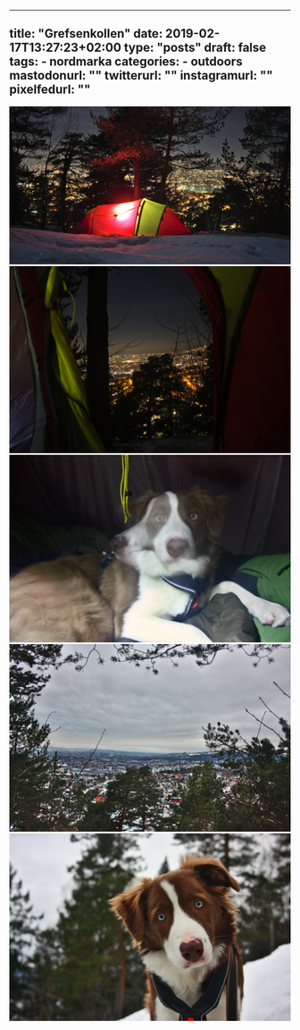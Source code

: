 
---
title: "Grefsenkollen"
date: 2019-02-17T13:27:23+02:00
type: "posts"
draft: false
tags:
    - nordmarka
categories:
    - outdoors
mastodonurl: ""
twitterurl: ""
instagramurl: ""
pixelfedurl: ""
---

![](posts/20190217-grefsenkollen/grefsenkollen1.jpg)
![](posts/20190217-grefsenkollen/grefsenkollen2.jpg)
![](posts/20190217-grefsenkollen/grefsenkollen3.jpg)
![](posts/20190217-grefsenkollen/grefsenkollen4.jpg)
![](posts/20190217-grefsenkollen/grefsenkollen5.jpg)
